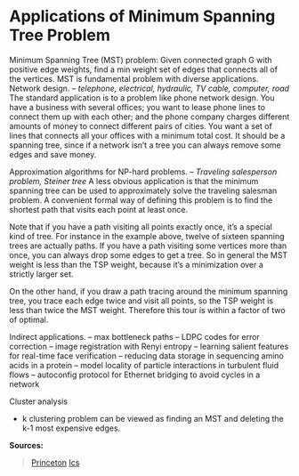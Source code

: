 # Applications of Minimum Spanning Tree Problem #
Minimum Spanning Tree (MST) problem: Given connected graph G with positive edge weights, find a min weight set of edges that connects all of the vertices.
MST is fundamental problem with diverse applications.
Network design.
– *telephone, electrical, hydraulic, TV cable, computer, road*
The standard application is to a problem like phone network design. You have a business with several offices; you want to lease phone lines to connect them up with each other; and the phone company charges different amounts of money to connect different pairs of cities. You want a set of lines that connects all your offices with a minimum total cost. It should be a spanning tree, since if a network isn’t a tree you can always remove some edges and save money.



Approximation algorithms for NP-hard problems.
– *Traveling salesperson problem, Steiner tree*
A less obvious application is that the minimum spanning tree can be used to approximately solve the traveling salesman problem. A convenient formal way of defining this problem is to find the shortest path that visits each point at least once.

Note that if you have a path visiting all points exactly once, it’s a special kind of tree. For instance in the example above, twelve of sixteen spanning trees are actually paths. If you have a path visiting some vertices more than once, you can always drop some edges to get a tree. So in general the MST weight is less than the TSP weight, because it’s a minimization over a strictly larger set.

On the other hand, if you draw a path tracing around the minimum spanning tree, you trace each edge twice and visit all points, so the TSP weight is less than twice the MST weight. Therefore this tour is within a factor of two of optimal.

Indirect applications.
– max bottleneck paths
– LDPC codes for error correction
– image registration with Renyi entropy
– learning salient features for real-time face verification
– reducing data storage in sequencing amino acids in a protein
– model locality of particle interactions in turbulent fluid flows
– autoconfig protocol for Ethernet bridging to avoid cycles in a network

Cluster analysis
- k clustering problem can be viewed as finding an MST and deleting the k-1 most
expensive edges.

**Sources:**
> [Princeton](https://www.cs.princeton.edu/courses/archive/spr07/cos226/lectures/mst.pdf)
> [Ics](https://www.ics.uci.edu/~eppstein/161/960206.html)
